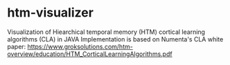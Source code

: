 htm-visualizer
==============

Visualization of Hiearchical temporal memory (HTM) cortical learning algorithms (CLA) in JAVA
Implementation is based on Numenta's CLA white paper:
https://www.groksolutions.com/htm-overview/education/HTM_CorticalLearningAlgorithms.pdf

